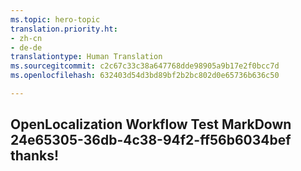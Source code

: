 ```yaml
---
ms.topic: hero-topic
translation.priority.ht:
- zh-cn
- de-de
translationtype: Human Translation
ms.sourcegitcommit: c2c67c33c38a647768dde98905a9b17e2f0bcc7d
ms.openlocfilehash: 632403d54d3bd89bf2b2bc802d0e65736b636c50

---
```

## OpenLocalization Workflow Test MarkDown 24e65305-36db-4c38-94f2-ff56b6034bef thanks!



<!--HONumber=Sep16_HO1-->


